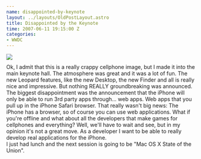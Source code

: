```yaml
--- 
name: disappointed-by-keynote
layout: ../layouts/OldPostLayout.astro
title: Disappointed by the Keynote
time: 2007-06-11 19:15:00 Z
categories: 
- WWDC
---
```

<img style="display:block; margin:0px auto 10px; text-align:center;cursor:pointer; cursor:hand;" src="http://3.bp.blogspot.com/_-dK4R3d1lbc/RwyABGykkqI/AAAAAAAAAcE/NWBKF9zWDWE/s400/wwdc-keynote.jpg" border="0" />
Ok, I admit that this is a really crappy cellphone image, but I made it into the main keynote hall. The atmosphere was great and it was a lot of fun. The new Leopard features, like the new Desktop, the new Finder and all is really nice and impressive. But nothing REALLY groundbreaking was announced. The biggest disappointment was the announcement that the iPhone will only be able to run 3rd party apps through... web apps. Web apps that you pull up in the iPhone Safari browser. That really wasn't big news: The iPhone has a browser, so of course you can use web applications. What if you're offline and what about all the developers that make games for cellphones and everything? Well, we'll have to wait and see, but in my opinion it's not a great move. As a developer I want to be able to really develop real applications for the iPhone.<br />I just had lunch and the next session is going to be "Mac OS X State of the Union".
